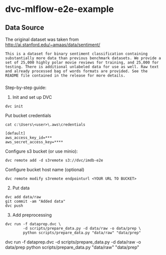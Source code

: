 # dvc-mlflow-e2e-example

## Data Source 

The original dataset was taken from http://ai.stanford.edu/~amaas/data/sentiment/

```
This is a dataset for binary sentiment classification containing substantially more data than previous benchmark datasets. We provide a set of 25,000 highly polar movie reviews for training, and 25,000 for testing. There is additional unlabeled data for use as well. Raw text and already processed bag of words formats are provided. See the README file contained in the release for more details.
```

###

Step-by-step guide: 

1. Init and set up DVC

```
dvc init
```

Put bucket credentials 

```
cat c:\Users\<user>\.aws\credentials

[default]
aws_access_key_id=***
aws_secret_access_key=****
```

Configure s3 bucket (or use minio):

```
dvc remote add -d s3remote s3://dvc/imdb-e2e
```

Configure bucket host name (optional)

```
dvc remote modify s3remote endpointurl <YOUR URL TO BUCKET>
```

2. Put data 

```
dvc add data/raw
git commit -am "Added data"
dvc push
```

3. Add preprocessing 

```
dvc run -f dataprep.dvc \
        -d scripts/prepare_data.py -d data/raw -o data/prep \
        python scripts/prepare_data.py "data/raw" "data/prep"
```


dvc run -f dataprep.dvc -d scripts/prepare_data.py -d data/raw -o data/prep python scripts/prepare_data.py "data/raw" "data/prep"